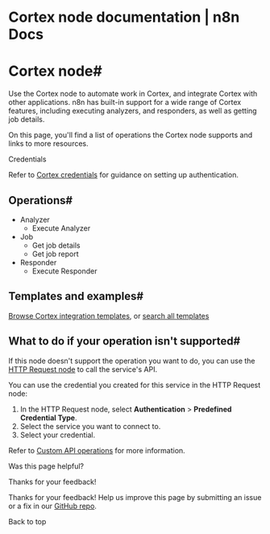 # Cortex node documentation | n8n Docs

[ ](https://github.com/n8n-io/n8n-docs/edit/main/docs/integrations/builtin/app-nodes/n8n-nodes-base.cortex.md "Edit this page")

# Cortex node#

Use the Cortex node to automate work in Cortex, and integrate Cortex with other applications. n8n has built-in support for a wide range of Cortex features, including executing analyzers, and responders, as well as getting job details.

On this page, you'll find a list of operations the Cortex node supports and links to more resources.

Credentials

Refer to [Cortex credentials](../../credentials/cortex/) for guidance on setting up authentication. 

## Operations#

  * Analyzer
    * Execute Analyzer
  * Job
    * Get job details
    * Get job report
  * Responder
    * Execute Responder

## Templates and examples#

[Browse Cortex integration templates](https://n8n.io/integrations/cortex/), or [search all templates](https://n8n.io/workflows/)

## What to do if your operation isn't supported#

If this node doesn't support the operation you want to do, you can use the [HTTP Request node](../../core-nodes/n8n-nodes-base.httprequest/) to call the service's API.

You can use the credential you created for this service in the HTTP Request node: 

  1. In the HTTP Request node, select **Authentication** > **Predefined Credential Type**.
  2. Select the service you want to connect to.
  3. Select your credential.

Refer to [Custom API operations](../../../custom-operations/) for more information.

Was this page helpful? 

Thanks for your feedback! 

Thanks for your feedback! Help us improve this page by submitting an issue or a fix in our [GitHub repo](https://github.com/n8n-io/n8n-docs). 

Back to top